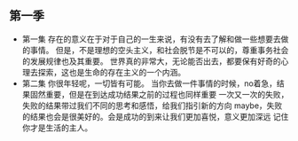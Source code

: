 ## 第一季
- 第一集
	存在的意义在于对于自己的一生来说，有没有去了解和做一些想要去做的事情。
	但是，不是理想的空头主义，和社会脱节是不可以的，尊重事务社会的发展规律也及其重要。
	世界真的非常大，无论能否出去，都要保有好奇的心理去探索，这也是生命的存在主义的一个内涵。
- 第二集
	你很年轻呢，一切皆有可能。
	当你去做一件事情的时候，no着急，结果固然重要，但是在到达成功结果之前的过程也同样重要
	一次又一次的失败，失败的结果带过我们不同的思考和感悟，给我们指引新的方向
	maybe，失败的结果也会是很美好的。会是成功的到来让我们更加喜悦，意义更加深远
	记住你才是生活的主人。